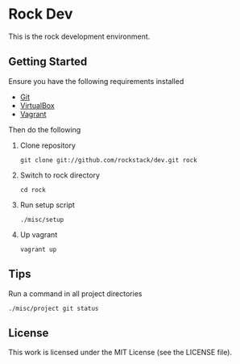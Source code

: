 Rock Dev
========

This is the rock development environment.

## Getting Started

Ensure you have the following requirements installed

 * [Git](http://git-scm.com/)
 * [VirtualBox](https://www.virtualbox.org/)
 * [Vagrant](http://vagrantup.com/)

Then do the following

 1. Clone repository

        git clone git://github.com/rockstack/dev.git rock

 1. Switch to rock directory

        cd rock

 1. Run setup script

        ./misc/setup

 1. Up vagrant

        vagrant up

## Tips

Run a command in all project directories

    ./misc/project git status

## License

This work is licensed under the MIT License (see the LICENSE file).
